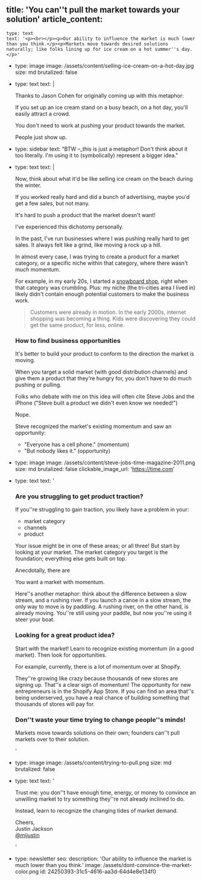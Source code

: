title: 'You can''t pull the market towards your solution'
article_content:
  -
    type: text
    text: '<p><br></p><p>Our ability to influence the market is much lower than you think.</p><p>Markets move towards desired solutions naturally; like folks lining up for ice cream on a hot summer''s day.</p>'
  -
    type: image
    image: /assets/content/selling-ice-cream-on-a-hot-day.jpg
    size: md
    brutalized: false
  -
    type: text
    text: |
      <p>Thanks to Jason Cohen for originally coming up with this metaphor:</p><p>If you set up an ice cream stand on a busy beach, on a hot day, you'll easily attract a crowd.
      
      You don't need to work at pushing your product towards the market.
      
      People just show up.</p>
  -
    type: sidebar
    text: "BTW –\_this is just a metaphor! Don't think about it too literally. I'm using it to (symbolically) represent a bigger idea."
  -
    type: text
    text: |
      <p>Now, think about what it'd be like selling ice cream on the beach during the winter.
      
      If you worked really hard and did a bunch of advertising, maybe you'd get a few sales, but not many.
      
      It's hard to push a product that the market doesn't want!</p><p>I've experienced this dichotomy personally.
      
      In the past, I've run businesses where I was pushing really hard to get sales. It always felt like a grind, like moving a rock up a hill.&nbsp;</p><p>In almost every case, I was trying to create a product for a market category, or a specific niche within that category, where there wasn't much momentum.</p><p>For example, in my early 20s, I started a <a href="https://justinjackson.ca/customer-behavior">snowboard shop</a>, right when that category was crumbling. Plus: my niche (the tri-cities area I lived in) likely didn't contain enough potential customers to make the business work.</p><blockquote><p>Customers were already in motion. In the early 2000s, internet shopping was becoming a thing. Kids were discovering they could get the same product, for less, online.</p></blockquote><h3>How to find business opportunities</h3><p>It's better to build your product to conform to the direction the market is moving.</p><p>When you target a solid market (with good distribution channels) and give them a product that they're hungry for, you don't have to do much pushing or pulling.</p><p>Folks who debate with me on this idea will often cite Steve Jobs and the iPhone ("Steve built a product we didn't even know we needed!")</p><p>Nope.</p><p>Steve recognized the market's existing momentum and saw an opportunity:</p><ul><li>"Everyone has a cell phone." (momentum)</li><li>"But nobody likes it." (opportunity)</li></ul>
  -
    type: image
    image: /assets/content/steve-jobs-time-magazine-2011.png
    size: md
    brutalized: false
    clickable_image_url: 'https://time.com'
  -
    type: text
    text: '<h3>Are you struggling to get product traction?</h3><p>If you''re struggling to gain traction, you likely have a problem in your:</p><ul><li>market category</li><li>channels</li><li>product</li></ul><p>Your issue might be in one of these areas; or all three! But start by looking at your market. The market category you target is the foundation; everything else gets built on top.</p><p>Anecdotally, there are&nbsp;</p><p>You want a market with momentum.</p><p>Here''s another metaphor: think about the difference between a slow stream, and a rushing river. If you launch a canoe in a slow stream, the only way to move is by paddling. A rushing river, on the other hand, is already moving. You''re still using your paddle, but now you''re using it steer your boat.</p><h3>Looking for a great product idea?&nbsp;</h3><p>Start with the market! Learn to recognize existing momentum (in a good market). Then look for opportunities.</p><p>For example, currently, there is a lot of momentum over at Shopify.&nbsp;</p><p>They''re growing like crazy because thousands of new stores are signing up. That''s a clear sign of momentum! The opportunity for new entrepreneurs is in the Shopify App Store. If you can find an area that''s being underserved, you have a real chance of building something that thousands of stores will pay for.</p><h3>Don''t waste your time trying to change people''s minds!</h3><p>Markets move towards solutions on their own; founders can''t pull markets over to their solution.</p>'
  -
    type: image
    image: /assets/content/trying-to-pull.png
    size: md
    brutalized: false
  -
    type: text
    text: '<p>Trust me: you don''t have enough time, energy, or money to convince an unwilling market to try something they''re not already inclined to do.</p><p>Instead, learn to recognize the changing tides of market demand.</p><p>Cheers,<br>Justin Jackson<br><a href="https://twitter.com/mijustin">@mijustin</a></p>'
  -
    type: newsletter
seo:
  description: 'Our ability to influence the market is much lower than you think.'
  image: /assets/dont-convince-the-market-color.png
id: 24250393-31c5-4616-aa3d-64d4e8e134f0
